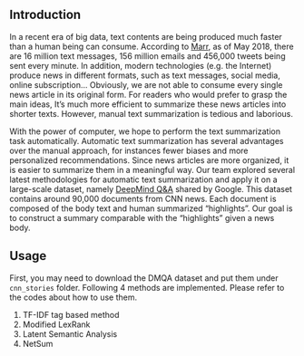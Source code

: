 ## Introduction


In a recent era of big data, text contents are being produced much faster than a human being can consume. According to [Marr](https://www.forbes.com/sites/bernardmarr/2018/05/21/how-much-data-do-we-create-every-day-the-mind-blowing-stats-everyone-should-read/#330c8ef360ba), as of May 2018, there are 16 million text messages, 156 million emails and 456,000 tweets being sent every minute. In addition, modern technologies (e.g. the Internet) produce news in different formats, such as text messages, social media, online subscription... Obviously, we are not able to consume every single news article in its original form. For readers who would prefer to grasp the main ideas, It’s much more efficient to summarize these news articles into shorter texts. However, manual text summarization is tedious and laborious.


With the power of computer, we hope to perform the text summarization task automatically. Automatic text summarization has several advantages over the manual approach, for instances fewer biases and more personalized recommendations. Since news articles are more organized, it is easier to summarize them in a meaningful way. Our team explored several latest methodologies for automatic text summarization and apply it on a large-scale dataset, namely [DeepMind Q&A](https://cs.nyu.edu/~kcho/DMQA/) shared by Google. This dataset contains around 90,000 documents from CNN news. Each document is composed of the body text and human summarized “highlights”. Our goal is to construct a summary comparable with the “highlights” given a news body.


## Usage


First, you may need to download the DMQA dataset and put them under `cnn_stories` folder. Following 4 methods are implemented. Please refer to the codes about how to use them.


1. TF-IDF tag based method
2. Modified LexRank
3. Latent Semantic Analysis
4. NetSum



